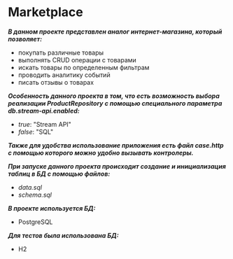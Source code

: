 # Marketplace

***В данном проекте представлен аналог интернет-магазина,
который позволяет:***
- покупать различные товары
- выполнять CRUD операции с товарами
- искать товары по определенным фильтрам
- проводить аналитику событий
- писать отзывы о товарах


***Особенность данного проекта в том, что есть возможность выбора реализации *ProductRepository* 
с помощью специального параметра *db.stream-api.enabled*:*** 
- *true*: "Stream API" 
- *false*: "SQL"

***Также для удобства использование приложения есть файл *case.http* 
с помощью которого можно удобно вызывать контролеры.***

***При запуске данного проекта происходит создание и 
инициализация таблиц в БД с помощью файлов:***
- *data.sql*
- *schema.sql*

***В проекте используется БД:***
- PostgreSQL

***Для тестов была использована БД:***
- H2